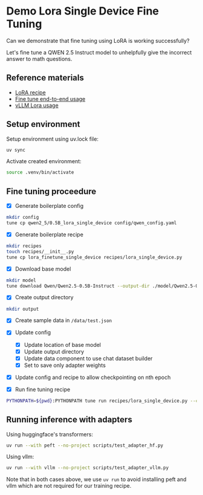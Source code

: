 # Demo Lora Single Device Fine Tuning

Can we demonstrate that fine tuning using LoRA is working successfully?

Let's fine tune a QWEN 2.5 Instruct model to unhelpfully give the incorrect answer to math questions.


## Reference materials

- [LoRA recipe](https://pytorch.org/torchtune/stable/tutorials/lora_finetune.html#lora-finetune-label)
- [Fine tune end-to-end usage](https://pytorch.org/torchtune/stable/tutorials/e2e_flow.html)
- [vLLM Lora usage](https://docs.vllm.ai/en/latest/features/lora.html)


## Setup environment

Setup environment using uv.lock file:
```bash
uv sync
```

Activate created environment:
```bash
source .venv/bin/activate
```


## Fine tuning proceedure

- [x] Generate boilerplate config
```bash
mkdir config
tune cp qwen2_5/0.5B_lora_single_device config/qwen_config.yaml
```

- [x] Generate boilerplate recipe
```bash
mkdir recipes
touch recipes/__init__.py
tune cp lora_finetune_single_device recipes/lora_single_device.py
```

- [x] Download base model
```bash
mkdir model
tune download Qwen/Qwen2.5-0.5B-Instruct --output-dir ./model/Qwen2.5-0.5B-Instruct
```

- [x] Create output directory
```bash
mkdir output
```

- [x] Create sample data in `/data/test.json`

- [x] Update config
    - [x] Update location of base model
    - [x] Update output directory
    - [x] Update data component to use chat dataset builder
    - [x] Set to save only adapter weights

- [x] Update config and recipe to allow checkpointing on nth epoch

- [x] Run fine tuning recipe
```bash
PYTHONPATH=${pwd}:PYTHONPATH tune run recipes/lora_single_device.py --config config/qwen_config.yaml
```


## Running inference with adapters

Using huggingface's transformers:
```bash
uv run --with peft --no-project scripts/test_adapter_hf.py
```

Using vllm:
```bash
uv run --with vllm --no-project scripts/test_adapter_vllm.py
```

Note that in both cases above, we use `uv run` to avoid installing peft and vllm which are not required for our training recipe.